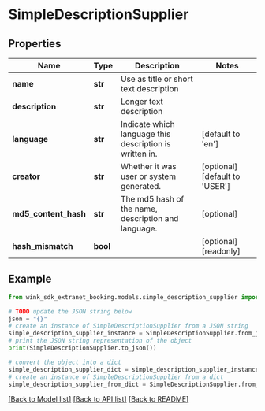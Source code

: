 # SimpleDescriptionSupplier


## Properties

Name | Type | Description | Notes
------------ | ------------- | ------------- | -------------
**name** | **str** | Use as title or short text description | 
**description** | **str** | Longer text description | 
**language** | **str** | Indicate which language this description is written in. | [default to 'en']
**creator** | **str** | Whether it was user or system generated. | [optional] [default to 'USER']
**md5_content_hash** | **str** | The md5 hash of the name, description and language. | [optional] 
**hash_mismatch** | **bool** |  | [optional] [readonly] 

## Example

```python
from wink_sdk_extranet_booking.models.simple_description_supplier import SimpleDescriptionSupplier

# TODO update the JSON string below
json = "{}"
# create an instance of SimpleDescriptionSupplier from a JSON string
simple_description_supplier_instance = SimpleDescriptionSupplier.from_json(json)
# print the JSON string representation of the object
print(SimpleDescriptionSupplier.to_json())

# convert the object into a dict
simple_description_supplier_dict = simple_description_supplier_instance.to_dict()
# create an instance of SimpleDescriptionSupplier from a dict
simple_description_supplier_from_dict = SimpleDescriptionSupplier.from_dict(simple_description_supplier_dict)
```
[[Back to Model list]](../README.md#documentation-for-models) [[Back to API list]](../README.md#documentation-for-api-endpoints) [[Back to README]](../README.md)


